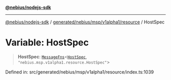 [**@nebius/nodejs-sdk**](../../../../../../README.md)

---

[@nebius/nodejs-sdk](../../../../../../README.md) / [generated/nebius/msp/v1alpha1/resource](../README.md) / HostSpec

# Variable: HostSpec

> **HostSpec**: [`MessageFns`](../../../../../../runtime/protos/core/interfaces/MessageFns.md)\<[`HostSpec`](../interfaces/HostSpec.md), `"nebius.msp.v1alpha1.resource.HostSpec"`\>

Defined in: src/generated/nebius/msp/v1alpha1/resource/index.ts:1039
